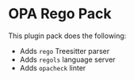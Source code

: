 # OPA Rego Pack

This plugin pack does the following:

- Adds `rego` Treesitter parser
- Adds `regols` language server
- Adds `opacheck` linter

<!-- vim: set ft=markdown: -->